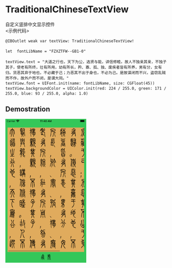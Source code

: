 # TraditionalChineseTextView
自定义竖排中文显示控件<br>
<示例代码><br>
```objc
@IBOutlet weak var textView: TraditionalChineseTextView!
  
let  fontLibName = "FZXZTFW--GB1-0"

textView.text = "大道之行也，天下为公，选贤与能，讲信修睦。故人不独亲其亲，不独子其子，使老有所终，壮有所用，幼有所长，矜、寡、孤、独、废疾者皆有所养，男有分，女有归。货恶其弃于地也，不必藏于己；力恶其不出于身也，不必为己。是故谋闭而不兴，盗窃乱贼而不作，故外户而不闭，是谓大同。"
textView.font = UIFont.init(name: fontLibName, size: CGFloat(45))
textView.backgroundColor = UIColor.init(red: 224 / 255.0, green: 171 / 255.0, blue: 93 / 255.0, alpha: 1.0)
```
   
   
## Demostration
 <img src="https://github.com/Odasoken/TraditionalChineseTextView/blob/main/TraditionalChineseTextViewDemo/demo.png" width="50%" height="50%">
